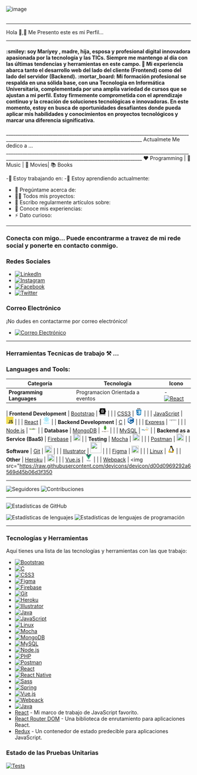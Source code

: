 ![image](https://github.com/Mariayey12/Mariayey12/assets/92681721/fc807aca-7cae-4990-aea0-adb30232dfa8)
<br></br>
_________________________________________________________________________________________________________________________________________________________________________________________
 Hola 👋,:raising_hand: Me Presento este es mi  Perfil...
__________________________________________________________________________________________________________________________________________________________________________________________
<h4 align="center padding"> :smiley:
 soy Maríyey , madre, hija, esposa y profesional digital innovadora apasionada por la tecnología y las TICs.<b></b>
  Siempre me mantengo al día con las últimas tendencias y herramientas en este campo.
🔭 Mi experiencia abarca tanto el desarrollo web del lado del cliente (Frontend) como del lado del servidor (Backend).
:mortar_board: Mi formación profesional se respalda en una sólida base, con una Tecnologia en Informática Universitaria, complementada por una amplia variedad de cursos que se ajustan a mi perfil.
      Estoy firmemente comprometida con el aprendizaje continuo y la creación de soluciones tecnológicas e innovadoras.
En este momento, estoy en busca de oportunidades desafiantes donde pueda aplicar mis habilidades y conocimientos en proyectos tecnológicos y marcar una diferencia significativa.</h4>
________________________________________________________________________________________________________________________________________
Actualmete Me dedico a ... 
________________________________________________________________________________________________________________________________________
❤️ Programming | 🖤 Music | 💙 Movies|  📚 Books  

-🔭 Estoy trabajando en:
-🌱 Estoy aprendiendo actualmente: 
- 💬 Pregúntame acerca de:
- 👨‍💻 Todos mis proyectos:
- 📝 Escribo regularmente artículos sobre:
- 📄 Conoce mis experiencias:
- ⚡ Dato curioso:
__________________________________________________________________________________________________________________________________________________________________________________________
### <h3 align="left">Conecta con migo... Puede encontrarme a travez de mi rede social y ponerte en contacto conmigo.</h3>
### Redes Sociales
- [![LinkedIn](https://img.shields.io/badge/LinkedIn-Profile-blue?logo=linkedin&style=social)](https://www.linkedin.com/in/tu_perfil_de_linkedin/)
- [![Instagram](https://img.shields.io/badge/Instagram-Follow%20Me-orange?style=for-the-badge&logo=instagram)](https://www.instagram.com/tu_usuario_de_instagram)
- [![Facebook](https://img.shields.io/badge/Facebook-Add%20Me-blue?style=for-the-badge&logo=facebook)](https://www.facebook.com/tu_usuario_de_facebook)
- [![Twitter](https://img.shields.io/badge/Twitter-Follow-blue?style=for-the-badge&logo=twitter)](https://twitter.com/tu_usuario_de_twitter)

### Correo Electrónico

¡No dudes en contactarme por correo electrónico!

- [![Correo Electrónico](https://img.shields.io/badge/Email-Contact%20Me-brightgreen?style=for-the-badge&logo=gmail)](mailto:tu@email.com)

__________________________________________________________________________________________________________________________________________________________________________________________
### Herramientas Tecnicas  de trabajo  ⚒ ... <h3 align="left">Languages and Tools:</h3>

| Categoría                       | Tecnología                                           | Icono                |
|---------------------------------|------------------------------------------------------|-------------------------|
| **Programming Languages**       | Programacion Orientada a eventos                     |   - [![React](https://img.shields.io/badge/React-61DAFB?style=for-the-badge&logo=react&logoColor=black)](https://reactjs.org/)|







| **Frontend Development**        | [Bootstrap](https://getbootstrap.com)               | <img src="https://raw.githubusercontent.com/devicons/devicon/master/icons/bootstrap/bootstrap-plain-wordmark.svg" width="20" height="20"> |
|                                 | [CSS3](https://www.w3schools.com/css/)               | <img src="https://raw.githubusercontent.com/devicons/devicon/master/icons/css3/css3-original-wordmark.svg" width="20" height="20"> |
|                                 | [JavaScript](https://developer.mozilla.org/en-US/docs/Web/JavaScript) | <img src="https://raw.githubusercontent.com/devicons/devicon/master/icons/javascript/javascript-original.svg" width="20" height="20"> |
|                                 | [React](https://reactjs.org/)                         | <img src="https://raw.githubusercontent.com/devicons/devicon/master/icons/react/react-original-wordmark.svg" width="20" height="20"> |
| **Backend Development**         | [C](https://www.cprogramming.com/)                    | <img src="https://raw.githubusercontent.com/devicons/devicon/master/icons/c/c-original.svg" width="20" height="20"> |
|                                 | [Express](https://expressjs.com)                     | <img src="https://raw.githubusercontent.com/devicons/devicon/master/icons/express/express-original-wordmark.svg" width="20" height="20"> |
|                                 | [Node.js](https://nodejs.org)                       | <img src="https://raw.githubusercontent.com/devicons/devicon/master/icons/nodejs/nodejs-original-wordmark.svg" width="20" height="20"> |
| **Database**                     | [MongoDB](https://www.mongodb.com/)                   | <img src="https://raw.githubusercontent.com/devicons/devicon/master/icons/mongodb/mongodb-original-wordmark.svg" width="20" height="20"> |
|                                 | [MySQL](https://www.mysql.com/)                       | <img src="https://raw.githubusercontent.com/devicons/devicon/master/icons/mysql/mysql-original-wordmark.svg" width="20" height="20"> |
| **Backend as a Service (BaaS)** | [Firebase](https://firebase.google.com/)             | <img src="https://www.vectorlogo.zone/logos/firebase/firebase-icon.svg" width="20" height="20"> |
| **Testing**                      | [Mocha](https://mochajs.org)                         | <img src="https://www.vectorlogo.zone/logos/mochajs/mochajs-icon.svg" width="20" height="20"> |
|                                 | [Postman](https://postman.com)                       | <img src="https://www.vectorlogo.zone/logos/getpostman/getpostman-icon.svg" width="20" height="20"> |
| **Software**                     | [Git](https://git-scm.com/)                           | <img src="https://www.vectorlogo.zone/logos/git-scm/git-scm-icon.svg" width="20" height="20"> |
|                                 | [Illustrator](https://www.adobe.com/in/products/illustrator.html) | <img src="https://www.vectorlogo.zone/logos/adobe_illustrator/adobe_illustrator-icon.svg" width="30" height="30"> |
|                                 | [Figma](https://www.figma.com/)                       | <img src="https://www.vectorlogo.zone/logos/figma/figma-icon.svg" width="20" height="20"> |
|                                 | [Linux](https://www.linux.org/)                       | <img src="https://raw.githubusercontent.com/devicons/devicon/master/icons/linux/linux-original.svg" width="20" height="20"> |
| **Other**                        | [Heroku](https://heroku.com)                         | <img src="https://www.vectorlogo.zone/logos/heroku/heroku-icon.svg" width="20" height="20"> |
|                                 | [Vue.js](https://vuejs.org/)                         | <img src="https://raw.githubusercontent.com/devicons/devicon/master/icons/vuejs/vuejs-original-wordmark.svg" width="20" height="20"> |
|                                 | [Webpack](https://webpack.js.org)                   | <img src="https://raw.githubusercontent.com/devicons/devicon/d00d0969292a6569d45b06d3f350



__________________________________________________________________________________________________________________________________________
![Seguidores](https://img.shields.io/github/followers/Mariayey12?label=Seguidores&style=social)
![Contribuciones](https://img.shields.io/github/commit-activity/m/Mariayey12/Mariayey12?label=Contribuciones)
__________________________________________________________________________________________________________________________________________
![Estadísticas de GitHub](https://github-readme-stats.vercel.app/api?username=Mariayey12&show_icons=true&theme=radical)

![Estadísticas de lenguajes](https://github-readme-stats.vercel.app/api/top-langs/?username=Mariayey12&layout=compact&hide=html)
![Estadísticas de lenguajes de programación](https://tokei.rs/b1/github/Mariayey12/Mariayey12)
__________________________________________________________________________________________________________________________________________
### Tecnologías y Herramientas

Aquí tienes una lista de las tecnologías y herramientas con las que trabajo:

- [![Bootstrap](https://img.shields.io/badge/Bootstrap-5C2D91?style=for-the-badge&logo=bootstrap&logoColor=white)](https://getbootstrap.com)
- [![C](https://img.shields.io/badge/C-00599C?style=for-the-badge&logo=c&logoColor=white)](https://www.cprogramming.com/)
- [![CSS3](https://img.shields.io/badge/CSS3-1572B6?style=for-the-badge&logo=css3&logoColor=white)](https://www.w3schools.com/css/)
- [![Figma](https://img.shields.io/badge/Figma-F24E1E?style=for-the-badge&logo=figma&logoColor=white)](https://www.figma.com/)
- [![Firebase](https://img.shields.io/badge/Firebase-FFCA28?style=for-the-badge&logo=firebase&logoColor=black)](https://firebase.google.com/)
- [![Git](https://img.shields.io/badge/Git-F05032?style=for-the-badge&logo=git&logoColor=white)](https://git-scm.com/)
- [![Heroku](https://img.shields.io/badge/Heroku-430098?style=for-the-badge&logo=heroku&logoColor=white)](https://heroku.com)
- [![Illustrator](https://img.shields.io/badge/Illustrator-FF9A00?style=for-the-badge&logo=adobe-illustrator&logoColor=black)](https://www.adobe.com/in/products/illustrator.html)
- [![Java](https://img.shields.io/badge/Java-007396?style=for-the-badge&logo=java&logoColor=white)](https://www.java.com)
- [![JavaScript](https://img.shields.io/badge/JavaScript-F7DF1E?style=for-the-badge&logo=javascript&logoColor=black)](https://developer.mozilla.org/en-US/docs/Web/JavaScript)
- [![Linux](https://img.shields.io/badge/Linux-FCC624?style=for-the-badge&logo=linux&logoColor=black)](https://www.linux.org/)
- [![Mocha](https://img.shields.io/badge/Mocha-8D6748?style=for-the-badge&logo=mocha&logoColor=white)](https://mochajs.org)
- [![MongoDB](https://img.shields.io/badge/MongoDB-47A248?style=for-the-badge&logo=mongodb&logoColor=white)](https://www.mongodb.com/)
- [![MySQL](https://img.shields.io/badge/MySQL-4479A1?style=for-the-badge&logo=mysql&logoColor=white)](https://www.mysql.com/)
- [![Node.js](https://img.shields.io/badge/Node.js-339933?style=for-the-badge&logo=node.js&logoColor=white)](https://nodejs.org)
- [![PHP](https://img.shields.io/badge/PHP-777BB4?style=for-the-badge&logo=php&logoColor=white)](https://www.php.net)
- [![Postman](https://img.shields.io/badge/Postman-FF6C37?style=for-the-badge&logo=postman&logoColor=white)](https://postman.com)
- [![React](https://img.shields.io/badge/React-61DAFB?style=for-the-badge&logo=react&logoColor=black)](https://reactjs.org/)
- [![React Native](https://img.shields.io/badge/React%20Native-00D8FF?style=for-the-badge&logo=react&logoColor=black)](https://reactnative.dev/)
- [![Sass](https://img.shields.io/badge/Sass-CC6699?style=for-the-badge&logo=sass&logoColor=white)](https://sass-lang.com)
- [![Spring](https://img.shields.io/badge/Spring-6DB33F?style=for-the-badge&logo=spring&logoColor=white)](https://spring.io/)
- [![Vue.js](https://img.shields.io/badge/Vue.js-4FC08D?style=for-the-badge&logo=vue.js&logoColor=white)](https://vuejs.org/)
- [![Webpack](https://img.shields.io/badge/Webpack-8DD6F9?style=for-the-badge&logo=webpack&logoColor=black)](https://webpack.js.org)
- [![Java](https://img.shields.io/badge/Java-007396?style=for-the-badge&logo=java&logoColor=white)](https://www.java.com/)
- [React](https://reactjs.org/) - Mi marco de trabajo de JavaScript favorito.
- [React Router DOM](https://reactrouter.com/web/guides/quick-start) - Una biblioteca de enrutamiento para aplicaciones React.
- [Redux](https://redux.js.org/) - Un contenedor de estado predecible para aplicaciones JavaScript.

### Estado de las Pruebas Unitarias

[![Tests](https://github.com/tu_usuario/tu_repositorio/workflows/Pruebas%20Unitarias/badge.svg)](https://github.com/tu_usuario/tu_repositorio/actions)



